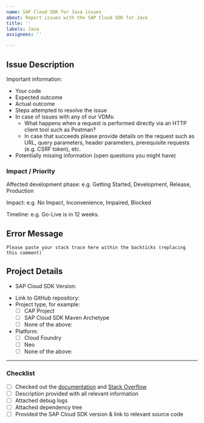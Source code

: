 ```yaml
---
name: SAP Cloud SDK for Java issues
about: Report issues with the SAP Cloud SDK for Java
title: ''
labels: Java
assignees: ''

---
```


<!--
Thank you for reporting an issue with the SAP Cloud SDK for Java. We prepared this issue template for you to help you with collecting and providing the necessary information.

Before you begin make sure you have checked out our list of [Frequently Debugged Problems](https://sap.github.io/cloud-sdk/docs/java/sdk-java-troubleshooting-frequent-problems) as well as having searched our tag on [Stack Overflow](https://stackoverflow.com/questions/tagged/sap-cloud-sdk).

_Please_ take the time to fill out the information in this template. In _almost all cases it is vital_ to get a quick understanding of the problem and find out what is going wrong. It really enables us to come back to you with meaningful help as fast as possible.

Be sure to remove **any confidential** information (examples: credentials or internal URLs) before publishing the issue on the internet.
-->

## Issue Description

<!--
Please provide a detailed description of your issue here. Use the points below as a guideline on what information might help us in answering your questions.
-->

Important information:

- Your code
- Expected outcome
- Actual outcome
- Steps attempted to resolve the issue
- In case of issues with any of our VDMs:
  - What happens when a request is performed directly via an HTTP client tool such as Postman?
  - In case that succeeds please provide details on the request such as URL, query parameters, header parameters, prerequisite requests (e.g. CSRF token), etc.
- Potentially missing information (open questions you might have)

### Impact / Priority

<!--
 Please briefly state how this issue impacts your project and what your timeline is.
 -->

Affected development phase: e.g. Getting Started, Development, Release, Production

Impact: e.g. No Impact, Inconvenience, Impaired, Blocked

Timeline: e.g. Go-Live is in 12 weeks.

## Error Message

```
Please paste your stack trace here within the backticks (replacing this comment)
```

<!-- Application Logs
Please make sure you [set your log level to debug](https://sap.github.io/cloud-sdk/docs/java/guides/logging-overview#configuring-logback) and attach the resulting log output as .txt or .log file to this issue. This is _very important_ as it usually gives a lot of information that is necessary to get to the root cause of an issue. Be sure to redact confidential information before posting.
-->

<!-- Maven Dependency Tree
Please attach the Maven dependency tree of your project. You can obtain that by running `mvn dependency:tree` on the command line. Kindly note that you could have several pom.xml files in your project. If so, please provide the dependency tree for the pom.xml of the root module and the module named `application` or `srv` that contains the application logic.
-->

## Project Details

<!--
Please provide as much information about your project as possible.
If you cannot share your project for confidentiality reasons, please consider providing a minimal working example https://en.wikipedia.org/w/index.php?title=Minimal_working_example&oldid=893866607
-->

- SAP Cloud SDK Version: <your SAP Cloud SDK version here>
<!-- The group id of the modules of the SAP Cloud SDK start with "com.sap.cloud.sdk" -->
- Link to GitHub repository: <your link here>
- Project type, for example:
  - [ ] CAP Project
  - [ ] SAP Cloud SDK Maven Archetype
  - [ ] None of the above:
- Platform:
  - [ ] Cloud Foundry
  - [ ] Neo
  - [ ] None of the above:

---

### Checklist

- [ ] Checked out the [documentation](https://sap.github.io/cloud-sdk/docs/java/sdk-java-troubleshooting-frequent-problems) and [Stack Overflow](https://stackoverflow.com/questions/tagged/sap-cloud-sdk)
- [ ] Description provided with all relevant information
- [ ] Attached debug logs
- [ ] Attached dependency tree
- [ ] Provided the SAP Cloud SDK version & link to relevant source code
